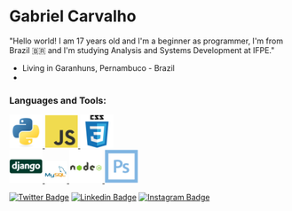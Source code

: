# **Gabriel Carvalho**

"Hello world! I am 17 years old and I'm  a beginner as programmer, I'm from Brazil 🇧🇷 and I'm studying Analysis and Systems Development at IFPE."


- Living in Garanhuns, Pernambuco - Brazil
- 
<h3 align="left">Languages and Tools:</h3>
<p align="left"> <a href="https://www.python.org" target="_blank"> <img src="https://raw.githubusercontent.com/devicons/devicon/master/icons/python/python-original.svg" alt="python" width="60" height="60"/> <a href="https://developer.mozilla.org/en-US/docs/Web/JavaScript" target="_blank"> <img src="https://raw.githubusercontent.com/devicons/devicon/master/icons/javascript/javascript-original.svg" alt="javascript" width="60" height="60"/> </a> </a> <a href="https://www.w3schools.com/css/" target="_blank"> <img src="https://raw.githubusercontent.com/devicons/devicon/master/icons/css3/css3-original-wordmark.svg" alt="css3" width="60" height="60"/> </br> </a> <a href="https://www.djangoproject.com/" target="_blank"> <img src="https://raw.githubusercontent.com/devicons/devicon/master/icons/django/django-original.svg" alt="django" width="60" height="60"/> </a>  <a href="https://www.mysql.com/" target="_blank"> <img src="https://raw.githubusercontent.com/devicons/devicon/master/icons/mysql/mysql-original-wordmark.svg" alt="mysql" width="40" height="40"/> </a> <a href="https://nodejs.org" target="_blank"> <img src="https://raw.githubusercontent.com/devicons/devicon/master/icons/nodejs/nodejs-original-wordmark.svg" alt="nodejs" width="60" height="60"/> </a> <a href="https://www.photoshop.com/en" target="_blank"> <img src="https://raw.githubusercontent.com/devicons/devicon/master/icons/photoshop/photoshop-line.svg" alt="photoshop" width="60" height="60"/> </a>  </p>


[![Twitter Badge](https://img.shields.io/badge/-@iamgabc-87cefa?style=flat-square&labelColor=87cefa&logo=twitter&logoColor=white&link=https://twitter.com/Gabriel_01p)](https://twitter.com/Gabriel_01p) 
[![Linkedin Badge](https://img.shields.io/badge/-Gabriel%20Carvalho-006cfd?style=flat-square&logo=Linkedin&logoColor=white&link=https://www.linkedin.com/in/gabriel-carvalho-98125620a/)](https://www.linkedin.com/in/gabriel-carvalho-98125620a/)
[![Instagram Badge](https://img.shields.io/badge/-Instagram-ff007f?style=flat-square&logo=Instagram&logoColor=white&link=https://www.instagram.com/iamgabc/)](https://www.instagram.com/iamgabc/)
